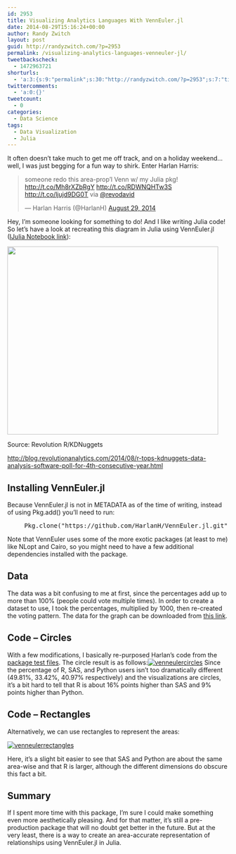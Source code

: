 ```yaml
---
id: 2953
title: Visualizing Analytics Languages With VennEuler.jl
date: 2014-08-29T15:16:24+00:00
author: Randy Zwitch
layout: post
guid: http://randyzwitch.com/?p=2953
permalink: /visualizing-analytics-languages-venneuler-jl/
tweetbackscheck:
  - 1472963721
shorturls:
  - 'a:3:{s:9:"permalink";s:30:"http://randyzwitch.com/?p=2953";s:7:"tinyurl";s:26:"http://tinyurl.com/myg7to7";s:4:"isgd";s:19:"http://is.gd/rWe6uN";}'
twittercomments:
  - 'a:0:{}'
tweetcount:
  - 0
categories:
  - Data Science
tags:
  - Data Visualization
  - Julia
---
```

It often doesn&#8217;t take much to get me off track, and on a holiday weekend&#8230;well, I was just begging for a fun way to shirk. Enter Harlan Harris:

<blockquote class="twitter-tweet" data-cards="hidden" data-partner="tweetdeck">
  <p>
    someone redo this area-prop&#8217;l Venn w/ my Julia pkg! <a href="http://t.co/Mh8rXZbRgY">http://t.co/Mh8rXZbRgY</a> <a href="http://t.co/RDWNQHTw3S">http://t.co/RDWNQHTw3S</a> <a href="http://t.co/ljujd9DG0T">http://t.co/ljujd9DG0T</a> via <a href="https://twitter.com/revodavid">@revodavid</a>
  </p>
  
  <p>
    — Harlan Harris (@HarlanH) <a href="https://twitter.com/HarlanH/statuses/505365468363100160">August 29, 2014</a>
  </p>
</blockquote>

Hey, I&#8217;m someone looking for something to do! And I like writing Julia code! So let&#8217;s have a look at recreating this diagram in Julia using VennEuler.jl (<a title="VennEuler.jl example" href="http://nbviewer.ipython.org/gist/randyzwitch/860e1d9ae5a12cb61b1b" target="_blank">IJulia Notebook link</a>):

<div style="width: 490px" class="wp-caption alignnone">
  <img src="http://revolution-computing.typepad.com/.a/6a010534b1db25970b01a73e0af9c7970d-800wi" alt="" width="480" height="427" />
  
  <p class="wp-caption-text">
    Source: Revolution R/KDNuggets
  </p>
</div>

<a href="http://blog.revolutionanalytics.com/2014/08/r-tops-kdnuggets-data-analysis-software-poll-for-4th-consecutive-year.html" target="_blank">http://blog.revolutionanalytics.com/2014/08/r-tops-kdnuggets-data-analysis-software-poll-for-4th-consecutive-year.html</a>

## Installing VennEuler.jl

Because VennEuler.jl is not in METADATA as of the time of writing, instead of using Pkg.add() you&#8217;ll need to run:

<pre style="padding-left: 30px;"> Pkg.clone("https://github.com/HarlanH/VennEuler.jl.git")</pre>

Note that VennEuler uses some of the more exotic packages (at least to me) like NLopt and Cairo, so you might need to have a few additional dependencies installed with the package.

## Data

The data was a bit confusing to me at first, since the percentages add up to more than 100% (people could vote multiple times). In order to create a dataset to use, I took the percentages, multiplied by 1000, then re-created the voting pattern. The data for the graph can be downloaded from <a title="Dataset" href="http://randyzwitch.com/wp-content/uploads/2014/08/kdnuggets_language_survey_2014.csv" target="_blank">this link</a>.
  

  


## Code &#8211; Circles

With a few modifications, I basically re-purposed Harlan&#8217;s code from the <a title="Original VennEuler code" href="https://github.com/HarlanH/VennEuler.jl/blob/master/test/DC2.jl" target="_blank">package test files</a>. The circle result is as follows:[<img class="aligncenter size-full wp-image-2961" src="http://i0.wp.com/randyzwitch.com/wp-content/uploads/2014/08/venneulercircles.png?fit=669%2C669" alt="venneulercircles" srcset="http://i0.wp.com/randyzwitch.com/wp-content/uploads/2014/08/venneulercircles.png?w=669 669w, http://i0.wp.com/randyzwitch.com/wp-content/uploads/2014/08/venneulercircles.png?resize=150%2C150 150w, http://i0.wp.com/randyzwitch.com/wp-content/uploads/2014/08/venneulercircles.png?resize=300%2C300 300w" sizes="(max-width: 669px) 100vw, 669px" data-recalc-dims="1" />](http://i0.wp.com/randyzwitch.com/wp-content/uploads/2014/08/venneulercircles.png) Since the percentage of R, SAS, and Python users isn&#8217;t too dramatically different (49.81%, 33.42%, 40.97% respectively) and the visualizations are circles, it&#8217;s a bit hard to tell that R is about 16% points higher than SAS and 9% points higher than Python. 

## Code &#8211; Rectangles

Alternatively, we can use rectangles to represent the areas:

[<img class="aligncenter size-full wp-image-2963" src="http://i2.wp.com/randyzwitch.com/wp-content/uploads/2014/08/venneulerrectangles.png?fit=390%2C488" alt="venneulerrectangles" srcset="http://i2.wp.com/randyzwitch.com/wp-content/uploads/2014/08/venneulerrectangles.png?w=390 390w, http://i2.wp.com/randyzwitch.com/wp-content/uploads/2014/08/venneulerrectangles.png?resize=119%2C150 119w, http://i2.wp.com/randyzwitch.com/wp-content/uploads/2014/08/venneulerrectangles.png?resize=239%2C300 239w" sizes="(max-width: 390px) 100vw, 390px" data-recalc-dims="1" />](http://i2.wp.com/randyzwitch.com/wp-content/uploads/2014/08/venneulerrectangles.png)

Here, it&#8217;s a slight bit easier to see that SAS and Python are about the same area-wise and that R is larger, although the different dimensions do obscure this fact a bit.

## Summary

If I spent more time with this package, I&#8217;m sure I could make something even more aesthetically pleasing. And for that matter, it&#8217;s still a pre-production package that will no doubt get better in the future. But at the very least, there is a way to create an area-accurate representation of relationships using VennEuler.jl in Julia.